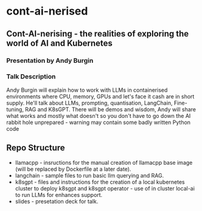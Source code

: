 # cont-ai-nerised

## Cont-AI-nerising - the realities of exploring the world of AI and Kubernetes

### Presentation by Andy Burgin

### Talk Description
Andy Burgin will explain how to work with LLMs in containerised environments where CPU, memory, GPUs and let's face it cash are in short supply. He'll talk about LLMs, prompting, quantisation, LangChain, Fine-tuning, RAG and K8sGPT. There will be demos and wisdom, Andy will share what works and mostly what doesn't so you don't have to go down the AI rabbit hole unprepared - warning may contain some badly written Python code

## Repo Structure

* llamacpp - insructions for the manual creation of llamacpp base image  (will be replaced by Dockerfile at a later date).
* langchain - sample files to run basic llm querying and RAG.
* k8sgpt - files and instructions for the creation of a local kubernetes cluster to deploy k8sgpt and k8sgpt operator - use of in cluster local-ai to run LLMs for enhances support. 
* slides - presetation deck for talk.